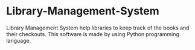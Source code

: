 # Library-Management-System
Library Management System help libraries to keep track of the books and their checkouts. This software is made by using Python programming language.
